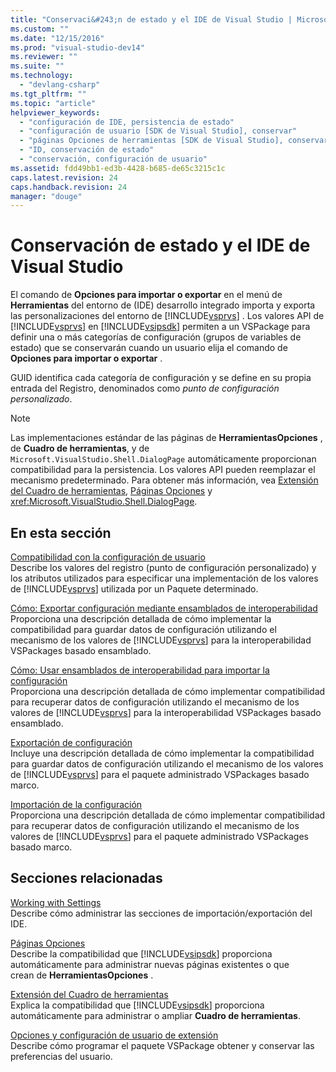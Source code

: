 ```yaml
---
title: "Conservaci&#243;n de estado y el IDE de Visual Studio | Microsoft Docs"
ms.custom: ""
ms.date: "12/15/2016"
ms.prod: "visual-studio-dev14"
ms.reviewer: ""
ms.suite: ""
ms.technology: 
  - "devlang-csharp"
ms.tgt_pltfrm: ""
ms.topic: "article"
helpviewer_keywords: 
  - "configuración de IDE, persistencia de estado"
  - "configuración de usuario [SDK de Visual Studio], conservar"
  - "páginas Opciones de herramientas [SDK de Visual Studio], conservar configuración"
  - "ID, conservación de estado"
  - "conservación, configuración de usuario"
ms.assetid: fdd49bb1-ed3b-4428-b685-de65c3215c1c
caps.latest.revision: 24
caps.handback.revision: 24
manager: "douge"
---
```

# Conservaci&#243;n de estado y el IDE de Visual Studio
El comando de **Opciones para importar o exportar** en el menú de **Herramientas** del entorno de \(IDE\) desarrollo integrado importa y exporta las personalizaciones del entorno de [!INCLUDE[vsprvs](../assembler/masm/includes/vsprvs_md.md)] .  Los valores API de [!INCLUDE[vsprvs](../assembler/masm/includes/vsprvs_md.md)] en [!INCLUDE[vsipsdk](../mfc/includes/vsipsdk_md.md)] permiten a un VSPackage para definir una o más categorías de configuración \(grupos de variables de estado\) que se conservarán cuando un usuario elija el comando de **Opciones para importar o exportar** .  
  
 GUID identifica cada categoría de configuración y se define en su propia entrada del Registro, denominados como *punto de configuración personalizado*.  
  
> [!NOTE]
>  Las implementaciones estándar de las páginas de **HerramientasOpciones** , de **Cuadro de herramientas**, y de `Microsoft.VisualStudio.Shell.DialogPage` automáticamente proporcionan compatibilidad para la persistencia.  Los valores API pueden reemplazar el mecanismo predeterminado.  Para obtener más información, vea [Extensión del Cuadro de herramientas](../misc/extending-the-toolbox.md), [Páginas Opciones](../misc/options-pages.md) y <xref:Microsoft.VisualStudio.Shell.DialogPage>.  
  
## En esta sección  
 [Compatibilidad con la configuración de usuario](../Topic/Support%20for%20User%20Settings.md)  
 Describe los valores del registro \(punto de configuración personalizado\) y los atributos utilizados para especificar una implementación de los valores de [!INCLUDE[vsprvs](../assembler/masm/includes/vsprvs_md.md)] utilizada por un Paquete determinado.  
  
 [Cómo: Exportar configuración mediante ensamblados de interoperabilidad](../misc/how-to-export-settings-by-using-interop-assemblies.md)  
 Proporciona una descripción detallada de cómo implementar la compatibilidad para guardar datos de configuración utilizando el mecanismo de los valores de [!INCLUDE[vsprvs](../assembler/masm/includes/vsprvs_md.md)] para la interoperabilidad VSPackages basado ensamblado.  
  
 [Cómo: Usar ensamblados de interoperabilidad para importar la configuración](../misc/how-to-use-interop-assemblies-to-import-settings.md)  
 Proporciona una descripción detallada de cómo implementar compatibilidad para recuperar datos de configuración utilizando el mecanismo de los valores de [!INCLUDE[vsprvs](../assembler/masm/includes/vsprvs_md.md)] para la interoperabilidad VSPackages basado ensamblado.  
  
 [Exportación de configuración](../misc/exporting-settings.md)  
 Incluye una descripción detallada de cómo implementar la compatibilidad para guardar datos de configuración utilizando el mecanismo de los valores de [!INCLUDE[vsprvs](../assembler/masm/includes/vsprvs_md.md)] para el paquete administrado VSPackages basado marco.  
  
 [Importación de la configuración](../misc/importing-settings.md)  
 Proporciona una descripción detallada de cómo implementar compatibilidad para recuperar datos de configuración utilizando el mecanismo de los valores de [!INCLUDE[vsprvs](../assembler/masm/includes/vsprvs_md.md)] para el paquete administrado VSPackages basado marco.  
  
## Secciones relacionadas  
 [Working with Settings](http://msdn.microsoft.com/es-es/4c0a56ab-6091-4ebc-9dc7-52c40846bacb)  
 Describe cómo administrar las secciones de importación\/exportación del IDE.  
  
 [Páginas Opciones](../misc/options-pages.md)  
 Describe la compatibilidad que [!INCLUDE[vsipsdk](../mfc/includes/vsipsdk_md.md)] proporciona automáticamente para administrar nuevas páginas existentes o que crean de **HerramientasOpciones** .  
  
 [Extensión del Cuadro de herramientas](../misc/extending-the-toolbox.md)  
 Explica la compatibilidad que [!INCLUDE[vsipsdk](../mfc/includes/vsipsdk_md.md)] proporciona automáticamente para administrar o ampliar **Cuadro de herramientas**.  
  
 [Opciones y configuración de usuario de extensión](../Topic/Extending%20User%20Settings%20and%20Options.md)  
 Describe cómo programar el paquete VSPackage obtener y conservar las preferencias del usuario.